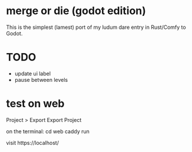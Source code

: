 # merge or die (godot edition)

This is the simplest (lamest) port of my ludum dare entry in Rust/Comfy to Godot.

# TODO

- update ui label
- pause between levels

# test on web

Project > Export
Export Project

on the terminal:
	cd web
	caddy run

visit https://localhost/
